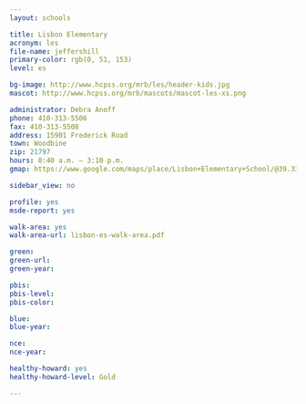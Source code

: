 ```yaml
---
layout: schools

title: Lisbon Elementary
acronym: les
file-name: jeffershill
primary-color: rgb(0, 51, 153)
level: es

bg-image: http://www.hcpss.org/mrb/les/header-kids.jpg
mascot: http://www.hcpss.org/mrb/mascots/mascot-les-xs.png

administrator: Debra Anoff
phone: 410-313-5506
fax: 410-313-5508
address: 15901 Frederick Road
town: Woodbine
zip: 21797
hours: 8:40 a.m. – 3:10 p.m.
gmap: https://www.google.com/maps/place/Lisbon+Elementary+School/@39.334269,-77.0676604,14.88z/data=!4m2!3m1!1s0x89c82931f163e8cd:0xbaa851cede136dcb?hl=en

sidebar_view: no

profile: yes
msde-report: yes 

walk-area: yes
walk-area-url: lisbon-es-walk-area.pdf

green:
green-url:
green-year:

pbis: 
pbis-level: 
pbis-color: 

blue: 
blue-year:

nce:
nce-year:

healthy-howard: yes
healthy-howard-level: Gold

---
```

